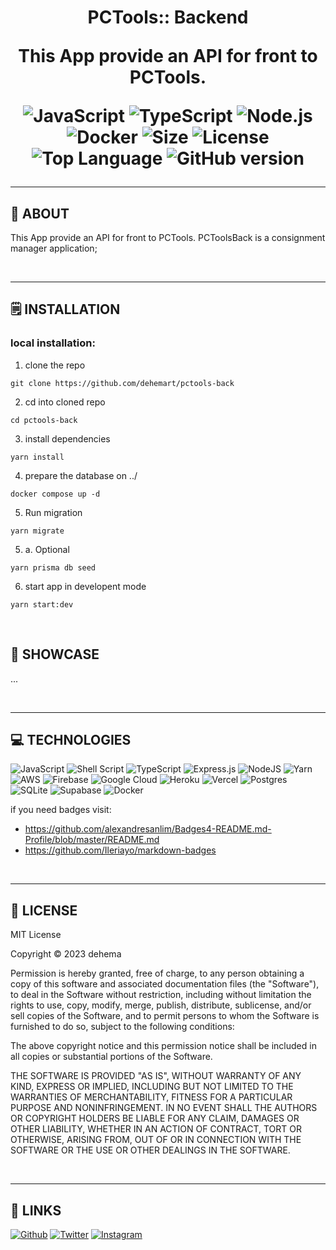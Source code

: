 <div align='center'>
    <h1><b>PCTools:: Backend</b></.h1>
    <br />
    <p>This App provide an API for front to PCTools.</p>

![JavaScript](https://badgen.net/badge/JavaScript/ES2020/yellow?)
![TypeScript](https://badgen.net/badge/TypeScript/5.2.2/blue?)
![Node.js](https://badgen.net/badge/Node.js/v20.2.0/green?)
![Docker](https://badgen.net/badge/Docker/24.0.1/cyan?)
![Size](https://img.shields.io/github/languages/code-size/dehemart/pctools-back.svg)
![License](https://img.shields.io/github/license/dehemart/pctools-back.svg)
![Top Language](https://img.shields.io/github/languages/top/dehemart/pctools-back.svg)
![GitHub version](https://badge.fury.io/gh/dehemart%2Fpctools-back.svg)

</div>

---

## 💾 **ABOUT**

This App provide an API for front to PCTools.
PCToolsBack is a consignment manager application;

<br />

---

## 🗒️ **INSTALLATION**

### local installation:

1. clone the repo

```
git clone https://github.com/dehemart/pctools-back
```

2. cd into cloned repo

```
cd pctools-back
```

3. install dependencies

```
yarn install
```

4. prepare the database on ../

```
docker compose up -d
```
5. Run migration
```
yarn migrate
```
5. a.  Optional
```
yarn prisma db seed
```

6. start app in developent mode
```
yarn start:dev
```

<br />

## 🔎 **SHOWCASE**

...

<br />

---

## 💻 **TECHNOLOGIES**

![JavaScript](https://img.shields.io/badge/javascript-%23323330.svg?style=for-the-badge&logo=javascript&logoColor=%23F7DF1E)
![Shell Script](https://img.shields.io/badge/shell_script-%23121011.svg?style=for-the-badge&logo=gnu-bash&logoColor=white)
![TypeScript](https://img.shields.io/badge/typescript-%23007ACC.svg?style=for-the-badge&logo=typescript&logoColor=white)
![Express.js](https://img.shields.io/badge/express.js-%23404d59.svg?style=for-the-badge&logo=express&logoColor=%2361DAFB)
![NodeJS](https://img.shields.io/badge/node.js-6DA55F?style=for-the-badge&logo=node.js&logoColor=white)
![Yarn](https://img.shields.io/badge/yarn-%232C8EBB.svg?style=for-the-badge&logo=yarn&logoColor=white)
![AWS](https://img.shields.io/badge/AWS-%23FF9900.svg?style=for-the-badge&logo=amazon-aws&logoColor=white)
![Firebase](https://img.shields.io/badge/firebase-%23039BE5.svg?style=for-the-badge&logo=firebase)
![Google Cloud](https://img.shields.io/badge/GoogleCloud-%234285F4.svg?style=for-the-badge&logo=google-cloud&logoColor=white)
![Heroku](https://img.shields.io/badge/heroku-%23430098.svg?style=for-the-badge&logo=heroku&logoColor=white)
![Vercel](https://img.shields.io/badge/vercel-%23000000.svg?style=for-the-badge&logo=vercel&logoColor=white)
![Postgres](https://img.shields.io/badge/postgres-%23316192.svg?style=for-the-badge&logo=postgresql&logoColor=white)
![SQLite](https://img.shields.io/badge/sqlite-%2307405e.svg?style=for-the-badge&logo=sqlite&logoColor=white)
![Supabase](https://img.shields.io/badge/Supabase-3ECF8E?style=for-the-badge&logo=supabase&logoColor=white)
![Docker](https://img.shields.io/badge/docker-%230db7ed.svg?style=for-the-badge&logo=docker&logoColor=white)

if you need badges visit:

- https://github.com/alexandresanlim/Badges4-README.md-Profile/blob/master/README.md
- https://github.com/Ileriayo/markdown-badges

<br />

---

## 📎 **LICENSE**

MIT License

Copyright © 2023 dehema

Permission is hereby granted, free of charge, to any person obtaining a copy of this software and associated documentation files (the "Software"), to deal in the Software without restriction, including without limitation the rights to use, copy, modify, merge, publish, distribute, sublicense, and/or sell copies of the Software, and to permit persons to whom the Software is furnished to do so, subject to the following conditions:

The above copyright notice and this permission notice shall be included in all copies or substantial portions of the Software.

THE SOFTWARE IS PROVIDED "AS IS", WITHOUT WARRANTY OF ANY KIND, EXPRESS OR IMPLIED, INCLUDING BUT NOT LIMITED TO THE WARRANTIES OF MERCHANTABILITY, FITNESS FOR A PARTICULAR PURPOSE AND NONINFRINGEMENT. IN NO EVENT SHALL THE AUTHORS OR COPYRIGHT HOLDERS BE LIABLE FOR ANY CLAIM, DAMAGES OR OTHER LIABILITY, WHETHER IN AN ACTION OF CONTRACT, TORT OR OTHERWISE, ARISING FROM, OUT OF OR IN CONNECTION WITH THE SOFTWARE OR THE USE OR OTHER DEALINGS IN THE SOFTWARE.

<br />

---

## 📌 **LINKS**

[<img alt="Github" src="https://img.shields.io/badge/dehemart-%23181717.svg?style=for-the-badge&logo=github&logoColor=white" />](https://github.com/dehemart)
[<img alt="Twitter" src="https://img.shields.io/badge/dehemart-%231DA1F2.svg?style=for-the-badge&logo=Twitter&logoColor=white" />](https://twitter.com/dehemart)
[<img alt="Instagram" src="https://img.shields.io/badge/dehemart-%23E4405F.svg?style=for-the-badge&logo=Instagram&logoColor=white" />](https://instagram.com/dehemart)
